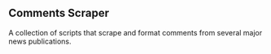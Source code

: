 ## Comments Scraper

A collection of scripts that scrape and format comments from several major news publications.

